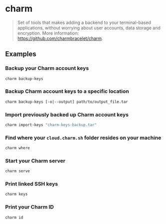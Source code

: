 # charm

> Set of tools that makes adding a backend to your terminal-based applications, without worrying about user accounts, data storage and encryption. More information: <https://github.com/charmbracelet/charm>.

## Examples

### Backup your Charm account keys

```bash
charm backup-keys
```

### Backup Charm account keys to a specific location

```bash
charm backup-keys [-o|--output] path/to/output_file.tar
```

### Import previously backed up Charm account keys

```bash
charm import-keys "charm-keys-backup.tar"
```

### Find where your `cloud.charm.sh` folder resides on your machine

```bash
charm where
```

### Start your Charm server

```bash
charm serve
```

### Print linked SSH keys

```bash
charm keys
```

### Print your Charm ID

```bash
charm id
```
